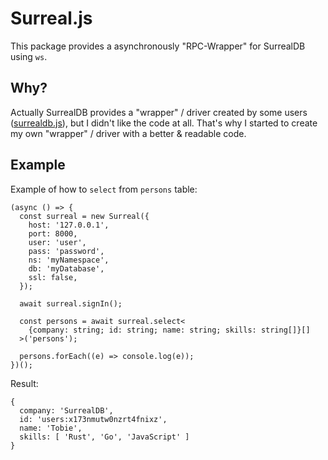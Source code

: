 # Surreal.js

This package provides a asynchronously "RPC-Wrapper" for SurrealDB using `ws`.

## Why?

Actually SurrealDB provides a "wrapper" / driver created by some users ([surrealdb.js](https://github.com/surrealdb/surrealdb.js)), but I didn't like the code at all.
That's why I started to create my own "wrapper" / driver with a better & readable code.

## Example

Example of how to `select` from `persons` table:

```
(async () => {
  const surreal = new Surreal({
    host: '127.0.0.1',
    port: 8000,
    user: 'user',
    pass: 'password',
    ns: 'myNamespace',
    db: 'myDatabase',
    ssl: false,
  });

  await surreal.signIn();

  const persons = await surreal.select<
    {company: string; id: string; name: string; skills: string[]}[]
  >('persons');

  persons.forEach((e) => console.log(e));
})();
```

Result:

```
{
  company: 'SurrealDB',
  id: 'users:x173nmutw0nzrt4fnixz',
  name: 'Tobie',
  skills: [ 'Rust', 'Go', 'JavaScript' ]
}
```
